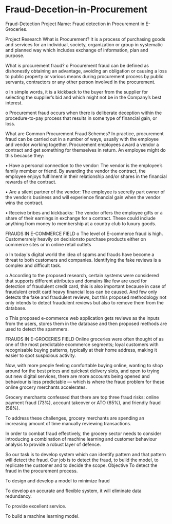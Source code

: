 # Fraud-Decetion-in-Procurement
Fraud-Detection
Project Name: Fraud detection in Procurement in E-Groceries.

Project Research
What is Procurement?
It is a process of purchasing goods and services for an individual, society, organization or group in systematic and planned way which includes exchange of information, plan and purpose.

What is procurement fraud?
o Procurement fraud can be defined as dishonestly obtaining an advantage, avoiding an obligation or causing a loss to public property or various means during procurement process by public servants, contractors or any other person involved in the procurement.

o In simple words, it is a kickback to the buyer from the supplier for selecting the supplier’s bid and which might not be in the Company’s best interest.

o Procurement fraud occurs when there is deliberate deception within the procedure-to-pay process that results in some type of financial gain, or loss.

What are Common Procurement Fraud Schemes?
In practice, procurement fraud can be carried out in a number of ways, usually with the employee and vendor working together. Procurement employees award a vendor a contract and get something for themselves in return. An employee might do this because they:

• Have a personal connection to the vendor: The vendor is the employee’s family member or friend. By awarding the vendor the contract, the employee enjoys fulfilment in their relationship and/or shares in the financial rewards of the contract.

• Are a silent partner of the vendor: The employee is secretly part owner of the vendor’s business and will experience financial gain when the vendor wins the contract.

• Receive bribes and kickbacks: The vendor offers the employee gifts or a share of their earnings in exchange for a contract. These could include anything from money to membership at a country club to luxury goods.

FRAUDS IN E-COMMERCE FIELD
o The level of E-commerce fraud is high. Customersrely heavily on decisionsto purchase products either on commerce sites or in online retail outlets

o In today's digital world the idea of spams and frauds have become a threat to both customers and companies. Identifying the fake reviews is a complex and difficult task.

o According to the proposed research, certain systems were considered that supports different attributes and domains like few are used for detection of fraudulent credit card, this is also important because in case of fraudulent credit card heavy financial loss can be caused. And few only detects the fake and fraudulent reviews, but this proposed methodology not only intends to detect fraudulent reviews but also to remove them from the database.

o This proposed e-commerce web application gets reviews as the inputs from the users, stores them in the database and then proposed methods are used to detect the spammers.

FRAUDS IN E-GROCERIES FIELD
Online groceries were often thought of as one of the most predictable ecommerce segments; loyal customers with recognisable buying patterns, typically at their home address, making it easier to spot suspicious activity.

Now, with more people feeling comfortable buying online, wanting to shop around for the best prices and quickest delivery slots, and open to trying out new digital services, there are more accounts being opened and behaviour is less predictable — which is where the fraud problem for these online grocery merchants accelerates.

Grocery merchants confessed that there are top three fraud risks: online payment fraud (73%), account takeover or ATO (65%), and friendly fraud (58%).

To address these challenges, grocery merchants are spending an increasing amount of time manually reviewing transactions.

In order to combat fraud effectively, the grocery sector needs to consider introducing a combination of machine learning and customer behaviour analysis to provide a robust layer of defence.

So our task is to develop system which can identify pattern and that pattern will detect the fraud.
Our job is to detect the fraud, to build the model, to replicate the customer and to decide the scope.
Objective
To detect the fraud in the procurement process.

To design and develop a model to minimize fraud

To develop an accurate and flexible system, it will eliminate data redundancy.

To provide excellent service.

To build a machine learning model.
